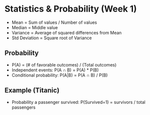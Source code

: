 # Statistics & Probability (Week 1)

- Mean = Sum of values / Number of values
- Median = Middle value
- Variance = Average of squared differences from Mean
- Std Deviation = Square root of Variance


## Probability
- P(A) = (# of favorable outcomes) / (Total outcomes)
- Independent events: P(A ∩ B) = P(A) * P(B)
- Conditional probability: P(A|B) = P(A ∩ B) / P(B)

## Example (Titanic)
- Probability a passenger survived:
  P(Survived=1) = survivors / total passengers
